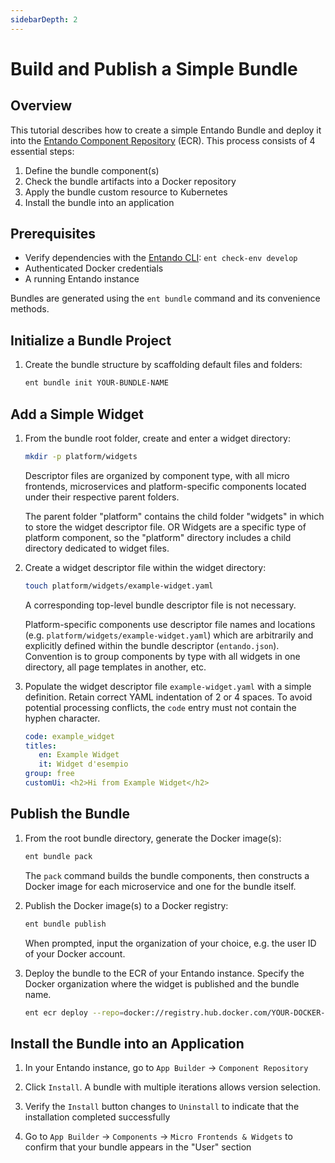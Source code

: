 ```yaml
---
sidebarDepth: 2
---
```

# Build and Publish a Simple Bundle

## Overview

This tutorial describes how to create a simple Entando Bundle and deploy it into the [Entando Component Repository](../../../docs/getting-started/concepts-overview.md#entando-component-repository) (ECR). This process consists of 4 essential steps:

1. Define the bundle component(s)
2. Check the bundle artifacts into a Docker repository
3. Apply the bundle custom resource to Kubernetes
4. Install the bundle into an application

## Prerequisites
* Verify dependencies with the [Entando CLI](../../../docs/getting-started/entando-cli.md#check-the-environment): `ent check-env develop`
* Authenticated Docker credentials
* A running Entando instance

Bundles are generated using the `ent bundle` command and its convenience methods.

## Initialize a Bundle Project

1. Create the bundle structure by scaffolding default files and folders:
   ``` sh
   ent bundle init YOUR-BUNDLE-NAME
   ```
## Add a Simple Widget

1. From the bundle root folder, create and enter a widget directory:
   ``` sh
   mkdir -p platform/widgets
   ```
   Descriptor files are organized by component type, with all micro frontends, microservices and platform-specific components located under their respective parent folders. 
   
   The parent folder "platform" contains the child folder "widgets" in which to store the widget descriptor file.
   OR
   Widgets are a specific type of platform component, so the "platform" directory includes a child directory dedicated to widget files. 

2. Create a widget descriptor file within the widget directory:
   ``` sh
   touch platform/widgets/example-widget.yaml
   ```
   A corresponding top-level bundle descriptor file is not necessary.

   Platform-specific components use descriptor file names and locations (e.g. `platform/widgets/example-widget.yaml`) which are arbitrarily and explicitly defined within the bundle descriptor (`entando.json`). Convention is to group components by type with all widgets in one directory, all page templates in another, etc.


3. Populate the widget descriptor file `example-widget.yaml` with a simple definition. Retain correct YAML indentation of 2 or 4 spaces. To avoid potential processing conflicts, the `code` entry must not contain the hyphen character.
   ``` yaml
   code: example_widget
   titles:
      en: Example Widget
      it: Widget d'esempio
   group: free
   customUi: <h2>Hi from Example Widget</h2>
   ```

## Publish the Bundle

1. From the root bundle directory, generate the Docker image(s):
   ``` sh
   ent bundle pack
   ```
   The `pack` command builds the bundle components, then constructs a Docker image for each microservice and one for the bundle itself.

2. Publish the Docker image(s) to a Docker registry:
   ``` sh
   ent bundle publish
   ```
   When prompted, input the organization of your choice, e.g. the user ID of your Docker account.

3. Deploy the bundle to the ECR of your Entando instance. Specify the Docker organization where the widget is published and the bundle name.
   ``` sh
   ent ecr deploy --repo=docker://registry.hub.docker.com/YOUR-DOCKER-ORG/YOUR-BUNDLE-NAME
   ```
## Install the Bundle into an Application

1. In your Entando instance, go to `App Builder` → `Component Repository` 

2. Click `Install`. A bundle with multiple iterations allows version selection.

3. Verify the `Install` button changes to `Uninstall` to indicate that the installation completed successfully

4. Go to `App Builder` → `Components` → `Micro Frontends & Widgets` to confirm that your bundle appears in the "User" section
